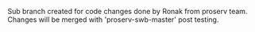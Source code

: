 Sub branch created for code changes done by Ronak from proserv team. Changes will be merged with 'proserv-swb-master' post testing.
